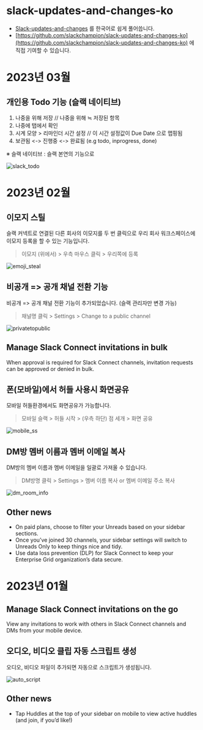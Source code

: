 # slack-updates-and-changes-ko
- [Slack-updates-and-changes](https://slack.com/help/articles/115004846068-Slack-updates-and-changes) 를 한국어로 쉽게 풀어씁니다.
- [https://github.com/slackchampion/slack-updates-and-changes-ko](https://github.com/slackchampion/slack-updates-and-changes-ko) 에 직접 기여할 수 있습니다.

# 2023년 03월
## 개인용 Todo 기능 (슬랙 네이티브)
1. 나중을 위해 저장 // 나중을 위해 ≒ 저장된 항목 
2. 나중에 탭에서 확인
3. 시계 모양 > 리마인더 시간 설정 // 이 시간 설정값이 Due Date 으로 맵핑됨
4. 보관됨 <-> 진행중 <-> 완료됨 (e.g todo, inprogress, done)

※ 슬랙 네이티브 : 슬랙 본연의 기능으로

![slack_todo](https://user-images.githubusercontent.com/18473861/222742509-815e2865-8ed1-4549-9295-200e9bcaa77a.png)

# 2023년 02월
## 이모지 스틸
슬랙 커넥트로 연결된 다른 회사의 이모지를 두 번 클릭으로 우리 회사 워크스페이스에 이모지 등록을 할 수 있는 기능입니다.
> 이모지 (위에서) > 우측 마우스 클릭 > 우리쪽에 등록

![emoji_steal](https://user-images.githubusercontent.com/18473861/222737397-53ba5104-69e1-4c43-a065-d370c371d80e.png)

## 비공개 => 공개 채널 전환 기능
비공개 => 공개 채널 전환 기능이 추가되었습니다. (슬랙 관리자만 변경 가능)  
> 채널명 클릭 > Settings > Change to a public channel

![privatetopublic](https://user-images.githubusercontent.com/18473861/222736389-315e8224-c526-42d1-84c7-c1d7d39af8a8.png)


## Manage Slack Connect invitations in bulk
When approval is required for Slack Connect channels, invitation requests can be approved or denied in bulk.

## 폰(모바일)에서 허들 사용시 화면공유
모바일 허들환경에서도 화면공유가 가능합니다.
> 모바일 슬랙 > 허들 시작 > (우측 하단) 점 세개 > 화면 공유

![mobile_ss](https://user-images.githubusercontent.com/18473861/222739939-53e70372-8f06-4a4d-bc39-688cf41bd9ab.png)

## DM방 멤버 이름과 멤버 이메일 복사
DM방의 멤버 이름과 멤버 이메일을 일괄로 가져올 수 있습니다.
> DM방명 클릭 > Settings > 멤버 이름 복사 or 멤버 이메일 주소 복사

![dm_room_info](https://user-images.githubusercontent.com/18473861/222939441-b514f16b-2af0-493f-88ee-49a3a2d9dc53.png)

## Other news
- On paid plans, choose to filter your Unreads based on your sidebar sections.
- Once you’ve joined 30 channels, your sidebar settings will switch to Unreads Only to keep things nice and tidy.
- Use data loss prevention (DLP) for Slack Connect to keep your Enterprise Grid organization’s data secure.

## 

# 2023년 01월
## Manage Slack Connect invitations on the go
View any invitations to work with others in Slack Connect channels and DMs from your mobile device.

## 오디오, 비디오 클립 자동 스크립트 생성
오디오, 비디오 파일이 추가되면 자동으로 스크립트가 생성됩니다.

![auto_script](https://user-images.githubusercontent.com/18473861/222939733-d6d9f8b8-625d-4f39-bbde-429a0e37ed18.png)

## Other news
- Tap Huddles at the top of your sidebar on mobile to view active huddles (and join, if you’d like!)
